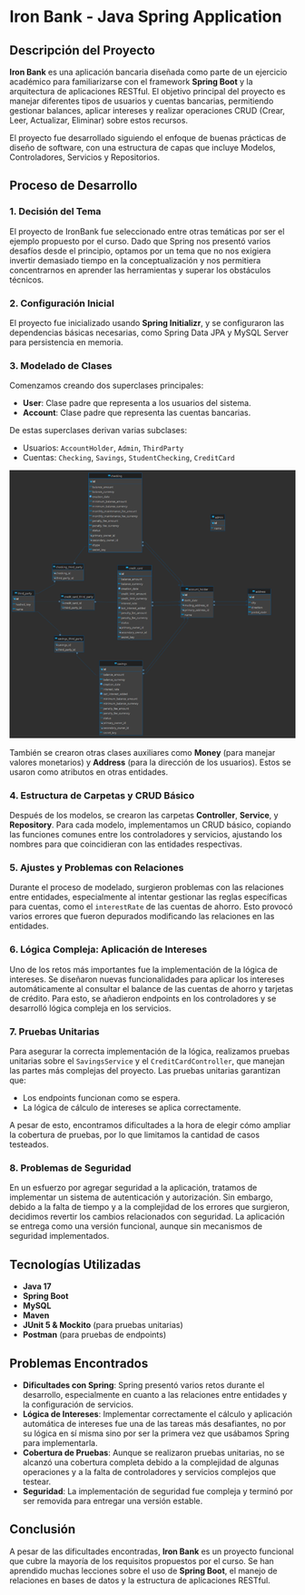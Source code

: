 # Iron Bank - Java Spring Application

## Descripción del Proyecto

**Iron Bank** es una aplicación bancaria diseñada como parte de un ejercicio académico para familiarizarse con el framework **Spring Boot** y la arquitectura de aplicaciones RESTful. El objetivo principal del proyecto es manejar diferentes tipos de usuarios y cuentas bancarias, permitiendo gestionar balances, aplicar intereses y realizar operaciones CRUD (Crear, Leer, Actualizar, Eliminar) sobre estos recursos.

El proyecto fue desarrollado siguiendo el enfoque de buenas prácticas de diseño de software, con una estructura de capas que incluye Modelos, Controladores, Servicios y Repositorios.

## Proceso de Desarrollo

### 1. Decisión del Tema
El proyecto de IronBank fue seleccionado entre otras temáticas por ser el ejemplo propuesto por el curso. Dado que Spring nos presentó varios desafíos desde el principio, optamos por un tema que no nos exigiera invertir demasiado tiempo en la conceptualización y nos permitiera concentrarnos en aprender las herramientas y superar los obstáculos técnicos.

### 2. Configuración Inicial
El proyecto fue inicializado usando **Spring Initializr**, y se configuraron las dependencias básicas necesarias, como Spring Data JPA y MySQL Server para persistencia en memoria.

### 3. Modelado de Clases
Comenzamos creando dos superclases principales:
- **User**: Clase padre que representa a los usuarios del sistema.
- **Account**: Clase padre que representa las cuentas bancarias.

De estas superclases derivan varias subclases:
- Usuarios: `AccountHolder`, `Admin`, `ThirdParty`
- Cuentas: `Checking`, `Savings`, `StudentChecking`, `CreditCard`

![](ERD.png)

También se crearon otras clases auxiliares como **Money** (para manejar valores monetarios) y **Address** (para la dirección de los usuarios). Estos se usaron como atributos en otras entidades.

### 4. Estructura de Carpetas y CRUD Básico
Después de los modelos, se crearon las carpetas **Controller**, **Service**, y **Repository**. Para cada modelo, implementamos un CRUD básico, copiando las funciones comunes entre los controladores y servicios, ajustando los nombres para que coincidieran con las entidades respectivas.

### 5. Ajustes y Problemas con Relaciones
Durante el proceso de modelado, surgieron problemas con las relaciones entre entidades, especialmente al intentar gestionar las reglas específicas para cuentas, como el `interestRate` de las cuentas de ahorro. Esto provocó varios errores que fueron depurados modificando las relaciones en las entidades.

### 6. Lógica Compleja: Aplicación de Intereses
Uno de los retos más importantes fue la implementación de la lógica de intereses. Se diseñaron nuevas funcionalidades para aplicar los intereses automáticamente al consultar el balance de las cuentas de ahorro y tarjetas de crédito. Para esto, se añadieron endpoints en los controladores y se desarrolló lógica compleja en los servicios.

### 7. Pruebas Unitarias
Para asegurar la correcta implementación de la lógica, realizamos pruebas unitarias sobre el `SavingsService` y el `CreditCardController`, que manejan las partes más complejas del proyecto. Las pruebas unitarias garantizan que:
- Los endpoints funcionan como se espera.
- La lógica de cálculo de intereses se aplica correctamente.

A pesar de esto, encontramos dificultades a la hora de elegir cómo ampliar la cobertura de pruebas, por lo que limitamos la cantidad de casos testeados.

### 8. Problemas de Seguridad
En un esfuerzo por agregar seguridad a la aplicación, tratamos de implementar un sistema de autenticación y autorización. Sin embargo, debido a la falta de tiempo y a la complejidad de los errores que surgieron, decidimos revertir los cambios relacionados con seguridad. La aplicación se entrega como una versión funcional, aunque sin mecanismos de seguridad implementados.

## Tecnologías Utilizadas

- **Java 17**
- **Spring Boot**
- **MySQL**
- **Maven**
- **JUnit 5 & Mockito** (para pruebas unitarias)
- **Postman** (para pruebas de endpoints)

## Problemas Encontrados

- **Dificultades con Spring**: Spring presentó varios retos durante el desarrollo, especialmente en cuanto a las relaciones entre entidades y la configuración de servicios.
- **Lógica de Intereses**: Implementar correctamente el cálculo y aplicación automática de intereses fue una de las tareas más desafiantes, no por su lógica en sí misma sino por ser la primera vez que usábamos Spring para implementarla.
- **Cobertura de Pruebas**: Aunque se realizaron pruebas unitarias, no se alcanzó una cobertura completa debido a la complejidad de algunas operaciones y a la falta de controladores y servicios complejos que testear.
- **Seguridad**: La implementación de seguridad fue compleja y terminó por ser removida para entregar una versión estable.

## Conclusión

A pesar de las dificultades encontradas, **Iron Bank** es un proyecto funcional que cubre la mayoría de los requisitos propuestos por el curso. Se han aprendido muchas lecciones sobre el uso de **Spring Boot**, el manejo de relaciones en bases de datos y la estructura de aplicaciones RESTful.